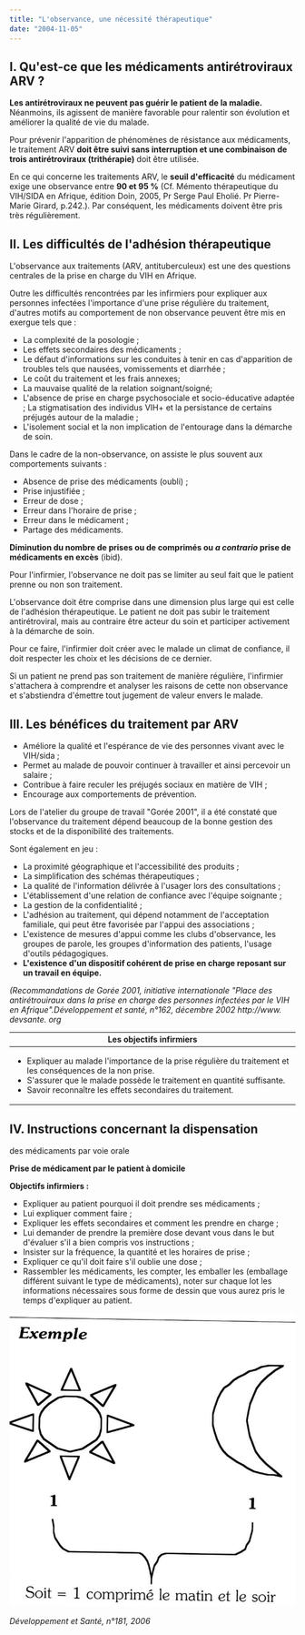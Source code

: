 ```yaml
---
title: "L'observance, une nécessité thérapeutique"
date: "2004-11-05"
---
```


## I. Qu'est-ce que les médicaments antirétroviraux ARV ?

**Les antirétroviraux ne peuvent pas guérir le patient de la maladie.** Néanmoins, ils agissent de manière favorable pour ralentir son évolution et améliorer la qualité de vie du malade.

Pour prévenir l'apparition de phénomènes de résistance aux médicaments, le traitement ARV **doit être suivi sans interruption et une combinaison de trois antirétroviraux (trithérapie)** doit être utilisée.

En ce qui concerne les traitements ARV, le **seuil d'efficacité** du médicament exige une observance entre **90 et 95 %** (Cf. Mémento thérapeutique du VIH/SIDA en Afrique, édition Doin, 2005, Pr Serge Paul Eholié. Pr Pierre-Marie Girard, p.242.). Par conséquent, les médicaments doivent être pris très régulièrement.

## II. Les difficultés de l'adhésion thérapeutique

L'observance aux traitements (ARV, antituberculeux) est une des questions centrales de la prise en charge du VIH en Afrique.

Outre les difficultés rencontrées par les infirmiers pour expliquer aux personnes infectées l'importance d'une prise régulière du traitement, d'autres motifs au comportement de non observance peuvent être mis en exergue tels que :

- La complexité de la posologie ;
- Les effets secondaires des médicaments ;
- Le défaut d'informations sur les conduites à tenir en cas d'apparition de troubles tels que nausées, vomissements et diarrhée ;
- Le coût du traitement et les frais annexes;
- La mauvaise qualité de la relation soignant/soigné;
- L'absence de prise en charge psychosociale et socio-éducative adaptée ; La stigmatisation des individus VIH+ et la persistance de certains préjugés autour de la maladie ;
- L'isolement social et la non implication de l'entourage dans la démarche de soin.

Dans le cadre de la non-observance, on assiste le plus souvent aux comportements suivants :

- Absence de prise des médicaments (oubli) ;
- Prise injustifiée ;
- Erreur de dose ;
- Erreur dans l'horaire de prise ;
- Erreur dans le médicament ;
- Partage des médicaments.

**Diminution du nombre de prises ou de comprimés ou *a contrario* prise de médicaments en excès** (ibid).

Pour l'infirmier, l'observance ne doit pas se limiter au seul fait que le patient prenne ou non son traitement.

L'observance doit être comprise dans une dimension plus large qui est celle de l'adhésion thérapeutique. Le patient ne doit pas subir le traitement antirétroviral, mais au contraire être acteur du soin et participer activement à la démarche de soin.

Pour ce faire, l'infirmier doit créer avec le malade un climat de confiance, il doit respecter les choix et les décisions de ce dernier.

Si un patient ne prend pas son traitement de manière régulière, l'infirmier s'attachera à comprendre et analyser les raisons de cette non observance et s'abstiendra d'émettre tout jugement de valeur envers le malade.

## III. Les bénéfices du traitement par ARV

- Améliore la qualité et l'espérance de vie des personnes vivant avec le VIH/sida ;
- Permet au malade de pouvoir continuer à travailler et ainsi percevoir un salaire ;
- Contribue à faire reculer les préjugés sociaux en matière de VIH ;
- Encourage aux comportements de prévention.

Lors de l'atelier du groupe de travail "Gorée 2001", il a été constaté que l'observance du traitement dépend beaucoup de la bonne gestion des stocks et de la disponibilité des traitements.

Sont également en jeu :

- La proximité géographique et l'accessibilité des produits ;
- La simplification des schémas thérapeutiques ;
- La qualité de l'information délivrée à l'usager lors des consultations ;
- L'établissement d'une relation de confiance avec l'équipe soignante ;
- La gestion de la confidentialité ;
- L'adhésion au traitement, qui dépend notamment de l'acceptation familiale, qui peut être favorisée par l'appui des associations ;
- L'existence de mesures d'appui comme les clubs d'observance, les groupes de parole, les groupes d'information des patients, l'usage d'outils pédagogiques.
- **L'existence d'un dispositif cohérent de prise en charge reposant sur un travail en équipe.**

*(Recommandations de Gorée 2001, initiative internationale "Place des antirétrouiraux dans la prise en charge des personnes infectées par le VIH en Afrique".Développement et santé, n°162, décembre 2002 http://www. devsante. org*

<table>

<thead>

<tr>

<th scope="col">Les objectifs infirmiers</th>

</tr>

</thead>

<tbody>

<tr>

<td><ul><li>Expliquer au malade l'importance de la prise régulière du traitement et les conséquences de la non prise.</li><li>S'assurer que le malade possède le traitement en quantité suffisante.</li><li>Savoir reconnaître les effets secondaires du traitement.</li></ul></td>

</tr>

</tbody>

</table>

## IV. Instructions concernant la dispensation

des médicaments par voie orale

**Prise de médicament par le patient à domicile**

**Objectifs infirmiers :**

- Expliquer au patient pourquoi il doit prendre ses médicaments ;
- Lui expliquer comment faire ;
- Expliquer les effets secondaires et comment les prendre en charge ;
- Lui demander de prendre la première dose devant vous dans le but d'évaluer s'il a bien compris vos instructions ;
- Insister sur la fréquence, la quantité et les horaires de prise ;
- Expliquer ce qu'il doit faire s'il oublie une dose ;
- Rassembler les médicaments, les compter, les emballer les (emballage différent suivant le type de médicaments), noter sur chaque lot les informations nécessaires sous forme de dessin que vous aurez pris le temps d'expliquer au patient.

![](i170-1.jpg)

*Développement et Santé, n°181, 2006*
